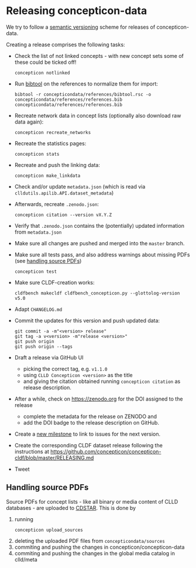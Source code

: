 
# Releasing concepticon-data

We try to follow a [semantic versioning](http://semver.org/) scheme for releases of
concepticon-data.

Creating a release comprises the following tasks:

- Check the list of not linked concepts - with new concept sets some of these could
  be ticked off!
  ```shell script
  concepticon notlinked
  ```

- Run [bibtool](http://www.gerd-neugebauer.de/software/TeX/BibTool/en/) on the references
to normalize them for import:
  ```shell
  bibtool -r concepticondata/references/bibtool.rsc -o concepticondata/references/references.bib concepticondata/references/references.bib
  ```

- Recreate network data in concept lists (optionally also download raw data again):
  ```shell
  concepticon recreate_networks
  ```

- Recreate the statistics pages:
  ```shell
  concepticon stats
  ```

- Recreate and push the linking data:
  ```shell
  concepticon make_linkdata
  ```
- Check and/or update `metadata.json` (which is read via
  `clldutils.apilib.API.dataset_metadata`)

- Afterwards, recreate `.zenodo.json`:
  ```shell
  concepticon citation --version vX.Y.Z
  ```

- Verify that `.zenodo.json` contains the (potentially) updated information from
  `metadata.json`

- Make sure all changes are pushed and merged into the `master` branch.
- Make sure all tests pass, and also address warnings about missing PDFs (see [handling source PDFs](#upload_sources))
  ```shell
  concepticon test
  ```

- Make sure CLDF-creation works:
  ```shell
  cldfbench makecldf cldfbench_concepticon.py --glottolog-version v5.0
  ```

- Adapt `CHANGELOG.md`

- Commit the updates for this version and push updated data:
  ```shell
  git commit -a -m"<version> release"
  git tag -a v<version> -m"release <version>"
  git push origin
  git push origin --tags
  ```

- Draft a release via GitHub UI
  - picking the correct tag, e.g. `v1.1.0`
  - using `CLLD Concepticon <version>` as the title
  - and giving the citation obtained running `concepticon citation` as release description.

- After a while, check on https://zenodo.org for the DOI assigned to the release
  - complete the metadata for the release on ZENODO and
  - add the DOI badge to the release description on GitHub.
- Create a [new milestone](https://github.com/concepticon/concepticon-data/milestones) to
  link to issues for the next version.

- Create the corresponding CLDF dataset release following the instructions
  at https://github.com/concepticon/concepticon-cldf/blob/master/RELEASING.md

- Tweet


<a name="upload_sources"> </a>
## Handling source PDFs

Source PDFs for concept lists - like all binary or media content of CLLD databases - are
uploaded to [CDSTAR](https://cdstar.eva.mpg.de). This is done by

1. running
   ```shell
   concepticon upload_sources
   ```
2. deleting the uploaded PDF files from `concepticondata/sources`
3. commiting and pushing the changes in concepticon/concepticon-data
4. commiting and pushing the changes in the global media catalog in clld/meta

